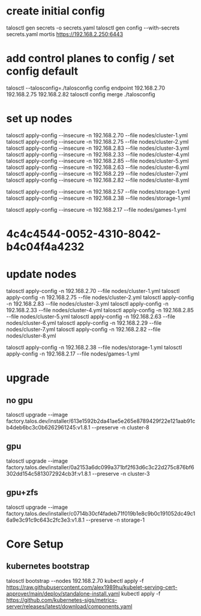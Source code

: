 # create initial config
talosctl gen secrets -o secrets.yaml
talosctl gen config --with-secrets secrets.yaml mortis https://192.168.2.250:6443

# add control planes to config / set config default
talosctl --talosconfig=./talosconfig config endpoint 192.168.2.70 192.168.2.75 192.168.2.82
talosctl config merge ./talosconfig

# set up nodes
talosctl apply-config --insecure -n 192.168.2.70 --file nodes/cluster-1.yml
talosctl apply-config --insecure -n 192.168.2.75 --file nodes/cluster-2.yml
talosctl apply-config --insecure -n 192.168.2.83 --file nodes/cluster-3.yml
talosctl apply-config --insecure -n 192.168.2.33 --file nodes/cluster-4.yml
talosctl apply-config --insecure -n 192.168.2.85 --file nodes/cluster-5.yml
talosctl apply-config --insecure -n 192.168.2.63 --file nodes/cluster-6.yml
talosctl apply-config --insecure -n 192.168.2.29 --file nodes/cluster-7.yml
talosctl apply-config --insecure -n 192.168.2.82 --file nodes/cluster-8.yml

talosctl apply-config --insecure -n 192.168.2.57 --file nodes/storage-1.yml
talosctl apply-config --insecure -n 192.168.2.38 --file nodes/storage-1.yml

talosctl apply-config --insecure -n 192.168.2.17 --file nodes/games-1.yml
# 4c4c4544-0052-4310-8042-b4c04f4a4232

# update nodes
talosctl apply-config -n 192.168.2.70 --file nodes/cluster-1.yml
talosctl apply-config -n 192.168.2.75 --file nodes/cluster-2.yml
talosctl apply-config -n 192.168.2.83 --file nodes/cluster-3.yml
talosctl apply-config -n 192.168.2.33 --file nodes/cluster-4.yml
talosctl apply-config -n 192.168.2.85 --file nodes/cluster-5.yml
talosctl apply-config -n 192.168.2.63 --file nodes/cluster-6.yml
talosctl apply-config -n 192.168.2.29 --file nodes/cluster-7.yml
talosctl apply-config -n 192.168.2.82 --file nodes/cluster-8.yml

talosctl apply-config -n 192.168.2.38 --file nodes/storage-1.yml
talosctl apply-config -n 192.168.2.17 --file nodes/games-1.yml

# upgrade
## no gpu
talosctl upgrade --image factory.talos.dev/installer/613e1592b2da41ae5e265e8789429f22e121aab91cb4deb6bc3c0b6262961245:v1.8.1 --preserve -n cluster-8

## gpu
talosctl upgrade --image factory.talos.dev/installer/0a2153a6dc099a371bf2f63d6c3c22d275c876bf6302dd154c5813072924cb3f:v1.8.1 --preserve -n cluster-3

## gpu+zfs
talosctl upgrade --image factory.talos.dev/installer/c0714b30cf4fadeb71f019b1e8c9b0c191052dc49c16a9e3c91c9c643c2fc3e3:v1.8.1 --preserve -n storage-1


# Core Setup

## kubernetes bootstrap
talosctl bootstrap --nodes 192.168.2.70
kubectl apply -f https://raw.githubusercontent.com/alex1989hu/kubelet-serving-cert-approver/main/deploy/standalone-install.yaml
kubectl apply -f https://github.com/kubernetes-sigs/metrics-server/releases/latest/download/components.yaml
